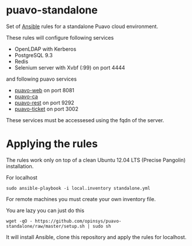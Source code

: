 # puavo-standalone

Set of [Ansible][] rules for a standalone Puavo cloud environment.

These rules will configure following services

  - OpenLDAP with Kerberos
  - PostgreSQL 9.3
  - Redis
  - Selenium server with Xvbf (:99) on port 4444

and following puavo services

  - [puavo-web](https://github.com/opinsys/puavo-users) on port 8081
  - [puavo-ca](https://github.com/opinsys/puavo-ca)
  - [puavo-rest](https://github.com/opinsys/puavo-users/tree/master/rest) on port 9292
  - [puavo-ticket](https://github.com/opinsys/puavo-ticket) on port 3002

These services must be accessesed using the fqdn of the server.

# Applying the rules

The rules work only on top of a clean Ubuntu 12.04 LTS (Precise Pangolin)
installation.

For localhost

    sudo ansible-playbook -i local.inventory standalone.yml

For remote machines you must create your own inventory file.

You are lazy you can just do this

    wget -qO - https://github.com/opinsys/puavo-standalone/raw/master/setup.sh | sudo sh

It will install Ansible, clone this repository and apply the rules for localhost.


[Ansible]: http://ansible.com

